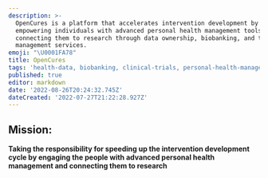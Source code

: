 ```yaml
---
description: >-
  OpenCures is a platform that accelerates intervention development by
  empowering individuals with advanced personal health management tools and
  connecting them to research through data ownership, biobanking, and trial
  management services.
emoji: "\U0001FA78"
title: OpenCures
tags: 'health-data, biobanking, clinical-trials, personal-health-management, research'
published: true
editor: markdown
date: '2022-08-26T20:24:32.745Z'
dateCreated: '2022-07-27T21:22:28.927Z'
---
```


## **Mission:** 
**Taking the responsibility for speeding up the intervention development cycle by engaging the people with advanced personal health management and connecting them to research**

